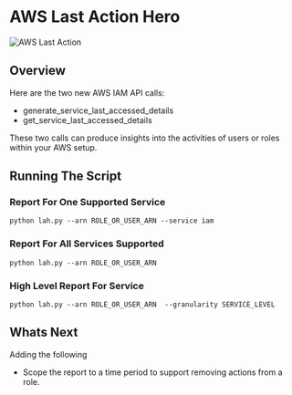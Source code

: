 # AWS Last Action Hero

![AWS Last Action](https://www.slashfilm.com/img/gallery/why-the-last-action-hero-production-was-such-a-nightmare/the-write-stuff-1645224682.jpg)

## Overview

Here are the two new AWS IAM API calls:

- generate_service_last_accessed_details
- get_service_last_accessed_details

These two calls can produce insights into the activities of users or roles within your AWS setup.

## Running The Script

### Report For One Supported Service

```
python lah.py --arn ROLE_OR_USER_ARN --service iam
```

### Report For All Services Supported

```
python lah.py --arn ROLE_OR_USER_ARN
```

### High Level Report For Service

```
python lah.py --arn ROLE_OR_USER_ARN  --granularity SERVICE_LEVEL
```

## Whats Next

Adding the following

- Scope the report to a time period to support removing actions from a role.
